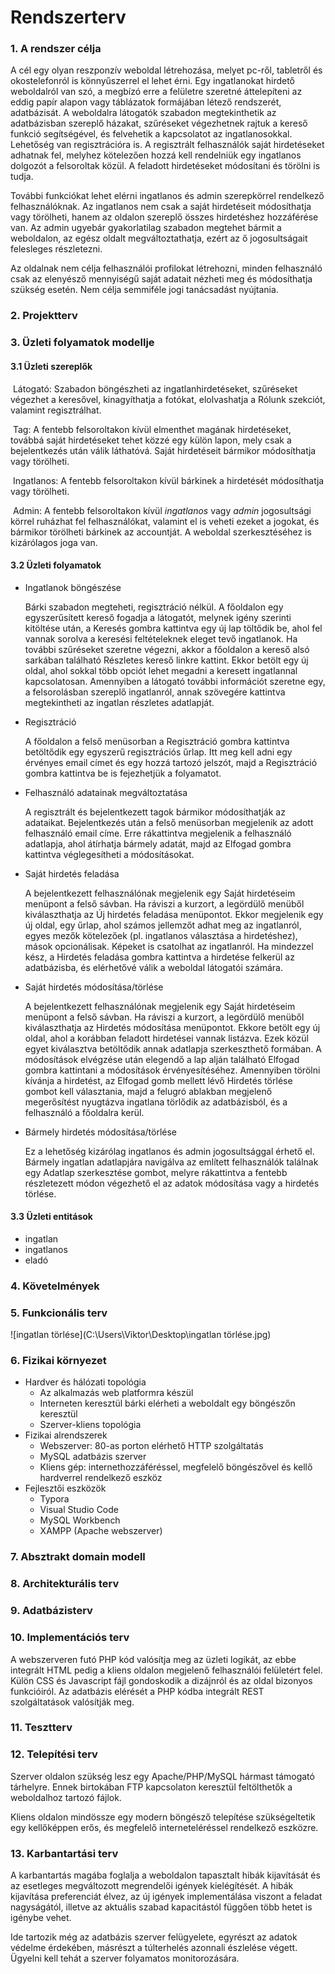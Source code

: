 # Rendszerterv



### 1. A rendszer célja

A cél egy olyan reszponzív weboldal létrehozása, melyet pc-ről, tabletről és okostelefonról is könnyűszerrel el lehet érni. Egy ingatlanokat hirdető weboldalról van szó, a megbízó erre a felületre szeretné áttelepíteni az eddig papír alapon vagy táblázatok formájában létező rendszerét, adatbázisát. A weboldalra látogatók szabadon megtekinthetik az adatbázisban szereplő házakat, szűréseket végezhetnek rajtuk a kereső funkció segítségével, és felvehetik a kapcsolatot az ingatlanosokkal. Lehetőség van regisztrációra is. A regisztrált felhasználók saját hirdetéseket adhatnak fel, melyhez kötelezően hozzá kell rendelniük egy ingatlanos dolgozót a felsoroltak közül. A feladott hirdetéseket módosítani és törölni is tudja.

További funkciókat lehet elérni ingatlanos és admin szerepkörrel rendelkező felhasználóknak. Az ingatlanos nem csak a saját hirdetéseit módosíthatja vagy törölheti, hanem az oldalon szereplő összes hirdetéshez hozzáférése van. Az admin ugyebár gyakorlatilag szabadon megtehet bármit a weboldalon, az egész oldalt megváltoztathatja, ezért az ő jogosultságait felesleges részletezni.

Az oldalnak nem célja felhasználói profilokat létrehozni, minden felhasználó csak az elenyésző mennyiségű saját adatait nézheti meg és módosíthatja szükség esetén. Nem célja semmiféle jogi tanácsadást nyújtania.

### 2. Projektterv



### 3. Üzleti folyamatok modellje

#### 			3.1 Üzleti szereplők

​		Látogató: Szabadon böngészheti az ingatlanhirdetéseket, szűréseket végezhet a keresővel,                                          		kinagyíthatja a fotókat, elolvashatja a Rólunk szekciót, valamint regisztrálhat.

​		Tag: A fentebb felsoroltakon kívül elmenthet magának hirdetéseket, továbbá saját hirdetéseket tehet 		közzé egy külön lapon, mely csak a bejelentkezés után válik láthatóvá. Saját hirdetéseit bármikor                                                		módosíthatja vagy törölheti.

​		Ingatlanos: A fentebb felsoroltakon kívül bárkinek a hirdetését módosíthatja vagy törölheti.

​		Admin: A fentebb felsoroltakon kívül *ingatlanos* vagy *admin* jogosultsági körrel ruházhat fel 		 			      		felhasználókat, valamint el is veheti ezeket a jogokat, és bármikor törölheti bárkinek az accountját. A 		weboldal szerkesztéséhez is kizárólagos joga van.

#### 			3.2 Üzleti folyamatok

- Ingatlanok böngészése

  Bárki szabadon megteheti, regisztráció nélkül. A főoldalon egy egyszerűsített kereső fogadja a látogatót, melynek igény szerinti kitöltése után, a Keresés gombra kattintva egy új lap töltődik be, ahol fel vannak sorolva a keresési feltételeknek eleget tevő ingatlanok. Ha további szűréseket szeretne végezni, akkor a főoldalon a kereső alsó sarkában található Részletes kereső linkre kattint. Ekkor betölt egy új oldal, ahol sokkal több opciót lehet megadni a keresett ingatlannal kapcsolatosan. Amennyiben a látogató további információt szeretne egy, a felsorolásban szereplő ingatlanról, annak szövegére kattintva megtekintheti az ingatlan részletes adatlapját.

- Regisztráció

  A főoldalon a felső menüsorban a Regisztráció gombra kattintva betöltődik egy egyszerű regisztrációs űrlap. Itt meg kell adni egy érvényes email címet és egy hozzá tartozó jelszót, majd a Regisztráció gombra kattintva be is fejezhetjük a folyamatot.

- Felhasználó adatainak megváltoztatása

  A regisztrált és bejelentkezett tagok bármikor módosíthatják az adataikat. Bejelentkezés után a felső menüsorban megjelenik az adott felhasználó email címe. Erre rákattintva megjelenik a felhasználó adatlapja, ahol átírhatja bármely adatát, majd az Elfogad gombra kattintva véglegesítheti a módosításokat.

- Saját hirdetés feladása

  A bejelentkezett felhasználónak megjelenik egy Saját hirdetéseim menüpont a felső sávban. Ha ráviszi a kurzort, a legördülő menüből kiválaszthatja az Új hirdetés feladása menüpontot. Ekkor megjelenik egy új oldal, egy űrlap, ahol számos jellemzőt adhat meg az ingatlanról, egyes mezők kötelezőek (pl. ingatlanos választása a hirdetéshez), mások opcionálisak. Képeket is csatolhat az ingatlanról. Ha mindezzel kész, a Hirdetés feladása gombra kattintva a hirdetése felkerül az adatbázisba, és elérhetővé válik a weboldal látogatói számára.

- Saját hirdetés módosítása/törlése

  A bejelentkezett felhasználónak megjelenik egy Saját hirdetéseim menüpont a felső sávban. Ha ráviszi a kurzort, a legördülő menüből kiválaszthatja az Hirdetés módosítása menüpontot. Ekkore betölt egy új oldal, ahol a korábban feladott hirdetései vannak listázva. Ezek közül egyet kiválasztva betöltődik annak adatlapja szerkeszthető formában. A módosítások elvégzése után elegendő a lap alján található Elfogad gombra kattintani a módosítások érvényesítéséhez. Amennyiben törölni kívánja a hirdetést, az Elfogad gomb mellett lévő Hirdetés törlése gombot kell választania, majd a felugró ablakban megjelenő megerősítést nyugtázva ingatlana törlődik az adatbázisból, és a felhasználó a főoldalra kerül.

- Bármely hirdetés módosítása/törlése

  Ez a lehetőség kizárólag ingatlanos és admin jogosultsággal érhető el. Bármely ingatlan adatlapjára navigálva az említett felhasználók találnak egy Adatlap szerkesztése gombot, melyre rákattintva a fentebb részletezett módon végezhető el az adatok módosítása vagy a hirdetés törlése.

#### 			3.3 Üzleti entitások

- ingatlan
- ingatlanos
- eladó

### 4. Követelmények



### 5. Funkcionális terv

![ingatlan törlése](C:\Users\Viktor\Desktop\ingatlan törlése.jpg)

### 6. Fizikai környezet

- Hardver és hálózati topológia
  - Az alkalmazás web platformra készül
  - Interneten keresztül bárki elérheti a weboldalt egy böngészőn keresztül
  - Szerver-kliens topológia
- Fizikai alrendszerek
  - Webszerver: 80-as porton elérhető HTTP szolgáltatás
  - MySQL adatbázis szerver
  - Kliens gép: internethozzáféréssel, megfelelő böngészővel és kellő hardverrel rendelkező eszköz
- Fejlesztői eszközök
  - Typora
  - Visual Studio Code
  - MySQL Workbench
  - XAMPP (Apache webszerver)

### 7. Absztrakt domain modell



### 8. Architekturális terv



### 9. Adatbázisterv



### 10. Implementációs terv

A webszerveren futó PHP kód valósítja meg az üzleti logikát, az ebbe integrált HTML pedig a kliens oldalon megjelenő felhasználói felületért felel. Külön CSS és Javascript fájl gondoskodik a dizájnról és az oldal bizonyos funkcióiról. Az adatbázis elérését a PHP kódba integrált REST szolgáltatások valósítják meg.

### 11. Tesztterv



### 12. Telepítési terv

Szerver oldalon szükség lesz egy Apache/PHP/MySQL hármast támogató tárhelyre. Ennek birtokában FTP kapcsolaton keresztül feltölthetők a weboldalhoz tartozó fájlok.

Kliens oldalon mindössze egy modern böngésző telepítése szükségeltetik egy kellőképpen erős, és megfelelő interneteléréssel rendelkező eszközre.

### 13. Karbantartási terv

A karbantartás magába foglalja a weboldalon tapasztalt hibák kijavítását és az esetleges megváltozott megrendelői igények kielégítését. A hibák kijavítása preferenciát élvez, az új igények implementálása viszont a feladat nagyságától, illetve az aktuális szabad kapacitástól függően több hetet is igénybe vehet.

Ide tartozik még az adatbázis szerver felügyelete, egyrészt az adatok védelme érdekében, másrészt a túlterhelés azonnali észlelése végett. Ügyelni kell tehát a szerver folyamatos monitorozására.
